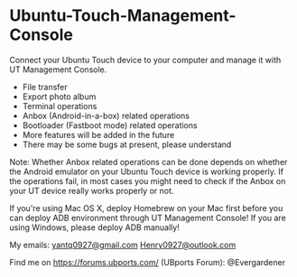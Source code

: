 # Ubuntu-Touch-Management-Console
Connect your Ubuntu Touch device to your computer and manage it with UT Management Console.

- File transfer
- Export photo album
- Terminal operations
- Anbox (Android-in-a-box) related operations
- Bootloader (Fastboot mode) related operations
- More features will be added in the future
- There may be some bugs at present, please understand

Note: Whether Anbox related operations can be done depends on whether the Android emulator on your Ubuntu Touch device is working properly. If the operations fail, in most cases you might need to check if the Anbox on your UT device really works properly or not.

If you're using Mac OS X, deploy Homebrew on your Mac first before you can deploy ADB environment through UT Management Console!
If you are using Windows, please deploy ADB manually!

My emails:
yantq0927@gmail.com
Henry0927@outlook.com

Find me on https://forums.ubports.com/ (UBports Forum): @Evergardener
